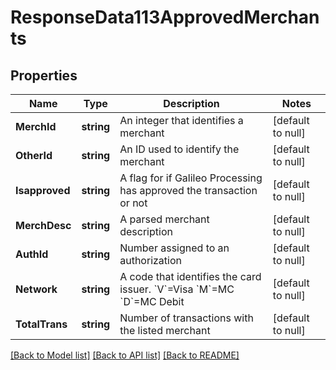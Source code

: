 # ResponseData113ApprovedMerchants

## Properties
Name | Type | Description | Notes
------------ | ------------- | ------------- | -------------
**MerchId** | **string** | An integer that identifies a merchant | [default to null]
**OtherId** | **string** | An ID used to identify the merchant | [default to null]
**Isapproved** | **string** | A flag for if Galileo Processing has approved the transaction or not | [default to null]
**MerchDesc** | **string** | A parsed merchant description | [default to null]
**AuthId** | **string** | Number assigned to an authorization | [default to null]
**Network** | **string** | A code that identifies the card issuer. &#x60;V&#x60;&#x3D;Visa &#x60;M&#x60;&#x3D;MC &#x60;D&#x60;&#x3D;MC Debit | [default to null]
**TotalTrans** | **string** | Number of transactions with the listed merchant | [default to null]

[[Back to Model list]](../README.md#documentation-for-models) [[Back to API list]](../README.md#documentation-for-api-endpoints) [[Back to README]](../README.md)

